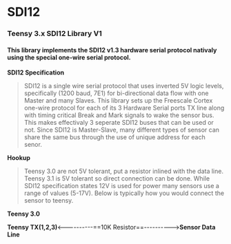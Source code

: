SDI12
=========

<h3>Teensy 3.x SDI12 Library V1</h3>

<h4>This library implements the SDI12 v1.3 hardware serial protocol nativaly using the special one-wire serial protocol.</h4>

<b>SDI12 Specification</b>
> SDI12 is a single wire serial protocol that uses inverted 5V logic levels, specifically (1200 baud, 7E1) for bi-directional data flow with one Master and many Slaves. This library sets up the Freescale Cortex one-wire protocol for each of its 3 Hardware Serial ports TX line along with timing critical Break and Mark signals to wake the sensor bus. This makes effectivaly 3 seperate SDI12 buses that can be used or not. Since SDI12 is Master-Slave, many different types of sensor can share the same bus through the use of unique address for each senor.


<b>Hookup</b>
> Teensy 3.0 are not 5V tolerant, put a resistor inlined with the data line.
> Teensy 3.1 is 5V tolerant so direct connection can be done.
> While SDI12 specification states 12V is used for power many sensors use a range of values (5-17V).
> Below is typically how you would connect the sensor to teensy.

<b>Teensy 3.0</b><br>

<b>Teensy TX(1,2,3)</b><----------==10K Resistor==----------><b>Sensor Data Line</b><br>